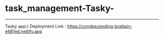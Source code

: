 # task_management-Tasky-
 ***************************
 Tasky app:)
 Deployment Link :
 https://condescending-brattain-e681ed.netlify.app
